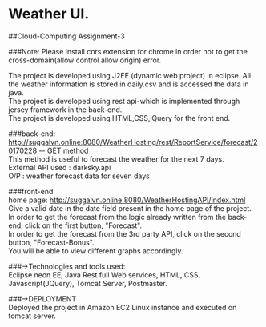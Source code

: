 # Weather UI.
##Cloud-Computing Assignment-3

###Note: Please install cors extension for chrome in order not to get the cross-domain(allow control allow origin) error.

The project is developed using J2EE (dynamic web project) in eclipse. All the weather information is stored in daily.csv and is accessed the data in java. <br>
The project is developed using rest api-which is implemented through jersey framework in the back-end.<br>
The project is developed using HTML,CSS,jQuery for the front end.<br>

###back-end: <br>
http://suggalvn.online:8080/WeatherHosting/rest/ReportService/forecast/20170228 -- GET method  <br>
This method is useful to forecast the weather for the next 7 days.<br>
External API used : darksky.api<br>
O/P : weather forecast data for seven days<br>

###front-end<br>
home page: http://suggalvn.online:8080/WeatherHostingAPI/index.html<br>
Give a valid date in the date field present in the home page of the project. <br>
In order to get the forecast from the logic already written from the back-end, click on the first button, "Forecast".<br>
In order to get the forecast from the 3rd party API, click on the second button, "Forecast-Bonus".<br>
You will be able to view different graphs accordingly.<br>


###->Technologies and tools used:<br>
Eclipse neon EE, Java Rest full Web services, HTML, CSS, Javascript(JQuery), Tomcat Server, Postmaster.<br>

###->DEPLOYMENT<br>
Deployed the project in Amazon EC2 Linux instance and executed on tomcat server.<br>
